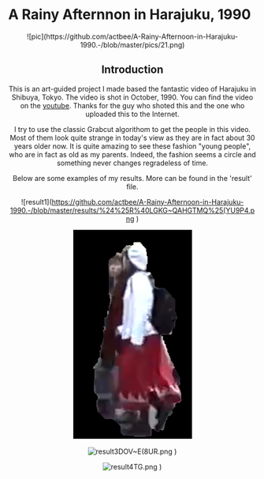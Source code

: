 # A Rainy Afternnon in Harajuku, 1990

<div align=center>![pic](https://github.com/actbee/A-Rainy-Afternoon-in-Harajuku-1990.-/blob/master/pics/21.png)

## Introduction

This is an art-guided project I made based the fantastic video of Harajuku in Shibuya, Tokyo. The video is shot in October, 1990.
You can find the video on the [youtube](https://www.youtube.com/watch?v=B5oAqmqdSas "Harajuku, 1990"). Thanks for the guy who shoted
this and the one who uploaded this to the Internet.

I try to use the classic Grabcut algorithom to get the people in this video. Most of them look quite strange in today's view as 
they are in fact about 30 years older now. It is quite amazing to see these fashion "young people", who are in fact as old as my parents.
Indeed, the fashion seems a circle and something never changes regradeless of time. 

Below are some examples of my results. More can be found in the 'result' file.
 
![result1](https://github.com/actbee/A-Rainy-Afternoon-in-Harajuku-1990.-/blob/master/results/%24%25R%40LGKG~QAHGTMQ%25(YU9P4.png ) 

![result2](https://github.com/actbee/A-Rainy-Afternoon-in-Harajuku-1990.-/blob/master/results/%25M4FYZ64EHVS91PA96BK_JF.png )

![result3](https://github.com/actbee/A-Rainy-Afternoon-in-Harajuku-1990.-/blob/master/results/%25%5B%7B9%5DP7(%40%5D)I6)DOV~E(8UR.png )

![result4](https://github.com/actbee/A-Rainy-Afternoon-in-Harajuku-1990.-/blob/master/results/F4NY0LILNYLVLSNHA22%5B)TG.png )


